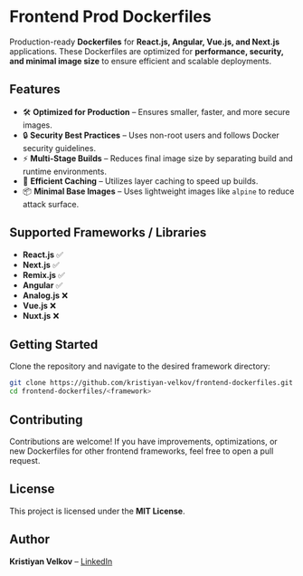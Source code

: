 # Frontend Prod Dockerfiles

Production-ready **Dockerfiles** for **React.js, Angular, Vue.js, and Next.js** applications. These Dockerfiles are optimized for **performance, security, and minimal image size** to ensure efficient and scalable deployments.

## Features

- 🛠 **Optimized for Production** – Ensures smaller, faster, and more secure images.
- 🔒 **Security Best Practices** – Uses non-root users and follows Docker security guidelines.
- ⚡ **Multi-Stage Builds** – Reduces final image size by separating build and runtime environments.
- 🚀 **Efficient Caching** – Utilizes layer caching to speed up builds.
- 📦 **Minimal Base Images** – Uses lightweight images like `alpine` to reduce attack surface.

## Supported Frameworks / Libraries

- **React.js** ✅
- **Next.js**  ✅
- **Remix.js**  ✅
- **Angular**  ✅
- **Analog.js** ❌
- **Vue.js** ❌
- **Nuxt.js** ❌

## Getting Started

Clone the repository and navigate to the desired framework directory:

```sh
git clone https://github.com/kristiyan-velkov/frontend-dockerfiles.git
cd frontend-dockerfiles/<framework>
```

## Contributing

Contributions are welcome! If you have improvements, optimizations, or new Dockerfiles for other frontend frameworks, feel free to open a pull request.

## License

This project is licensed under the **MIT License**.

## Author

**Kristiyan Velkov** – [LinkedIn](https://www.linkedin.com/in/kristiyan-velkov-763130b3)
